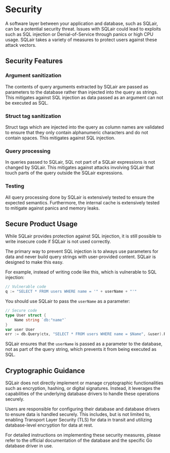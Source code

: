 # Security

A software layer between your application and database, such as SQLair, can be a
potential security threat. Issues with SQLair could lead to exploits such as SQL
injection or Denial-of-Service through panics or high CPU usage. SQLair
takes a variety of measures to protect users against these attack vectors.

## Security Features

### Argument sanitization
The contents of query arguments extracted by SQLair are passed as parameters to
the database rather than injected into the query as strings. This mitigates
against SQL injection as data passed as an argument can not be executed as SQL.

### Struct tag sanitization
Struct tags which are injected into the query as column names are validated
to ensure that they only contain alphanumeric characters and do not contain
spaces. This mitigates against SQL injection.

### Query processing
In queries passed to SQLair, SQL not part of a SQLair expressions is not changed
by SQLair. This mitigates against attacks involving SQLair that touch parts of
the query outside the SQLair expressions.

### Testing
All query processing done by SQLair is extensively tested to ensure the expected
semantics. Furthermore, the internal cache is extensively tested to mitigate
against panics and memory leaks.

## Secure Product Usage
While SQLair provides protection against SQL injection, it is still possible to
write insecure code if SQLair is not used correctly.

The primary way to prevent SQL injection is to always use parameters for data 
and never build query strings with user-provided content. SQLair is designed to
make this easy.

For example, instead of writing code like this, which is vulnerable to SQL 
injection:

```go
// Vulnerable code
q := "SELECT * FROM users WHERE name = '" + userName + "'"
```

You should use SQLair to pass the `userName` as a parameter:

```go
// Secure code
type User struct {
    Name string `db:"name"`
}
var user User
err := db.Query(ctx, "SELECT * FROM users WHERE name = $Name", &user).Run()
```

SQLair ensures that the `userName` is passed as a parameter to the database,
not as part of the query string, which prevents it from being executed as SQL.

## Cryptographic Guidance
SQLair does not directly implement or manage cryptographic functionalities such
as encryption, hashing, or digital signatures. Instead, it leverages the 
capabilities of the underlying database drivers to handle these operations 
securely.

Users are responsible for configuring their database and database drivers to 
ensure data is handled securely. This includes, but is not limited to, 
enabling Transport Layer Security (TLS) for data in transit and utilizing 
database-level encryption for data at rest.

For detailed instructions on implementing these security measures, please 
refer to the official documentation of the database and the specific Go 
database driver in use.
